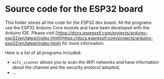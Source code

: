 # Source code for the ESP32 board
This folder stores all the code for the ESP32 dev board. All the programs use the ESP32 Arduino Core module
and have been developed with the Arduino IDE.
Please visit [https://docs.espressif.com/projects/arduino-esp32/en/latest/index.html](https://docs.espressif.com/projects/arduino-esp32/en/latest/index.html)
for more information.

Here is a list of all programs included:
- `wifi_scanner` allows you to scan the WiFi networks and have information about the channel and the security protocol adopted;
- ...
